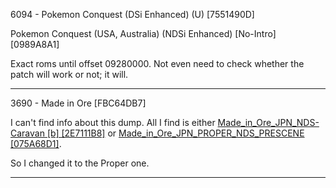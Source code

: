 6094 - Pokemon Conquest (DSi Enhanced) (U) [7551490D]

Pokemon Conquest (USA, Australia) (NDSi Enhanced) [No-Intro] [0989A8A1] 

Exact roms until offset 09280000. Not even need to check whether the patch will work or not; it will.

***

3690 - Made in Ore [FBC64DB7]

I can't find info about this dump. All I find is either [Made_in_Ore_JPN_NDS-Caravan [b] [2E7111B8]](http://www.advanscene.com/html/Releases/dbrelds.php?id=3785) or [Made_in_Ore_JPN_PROPER_NDS_PRESCENE [075A68D1]](http://www.advanscene.com/html/Releases/dbdswrel.php?id=3785).

So I changed it to the Proper one.

***